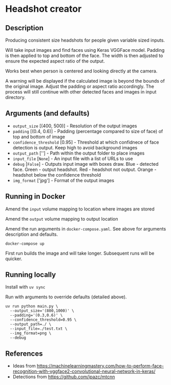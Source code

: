 # Headshot creator

## Description
Producing consistent size headshots for people given variable sized inputs.

Will take input images and find faces using Keras VGGFace model. Padding is then applied to top and bottom of the face. The width is then adjusted to ensure the expected aspect ratio of the output.

Works best when person is centered and looking directly at the camera.

A warning will be displayed if the calculated image is beyond the bounds of the original image. Adjust the padding or aspect ratio accordingly. The process will still continue with other detected faces and images in input directory.

## Arguments (and defaults)
* `output_size` [(400, 500)] - Resolution of the output images
* `padding` [(0.4, 0.6)] - Padding (percentage compared to size of face) of top and bottom of image
* `confidence_threshold` [0.95] - Threshold at which confidnece of face detection is output. Keep high to avoid background images
* `output_path` [''] - Path within the output folder to place images
* `input_file` [`None`] - An input file with a list of URLs to use
* `debug` [`False`] - Outputs input image with boxes draw. Blue - detected face. Green - output headshot. Red - headshot not output. Orange - headshot below the confidence threshold
* `img_format` ['jpg'] - Format of the output images

## Running in Docker
Amend the `input` volume mapping to location where images are stored

Amend the `output` volume mapping to output location

Amend the run arguments in `docker-compose.yaml`. See above for arguments description and defaults.

```
docker-compose up
```

First run builds the image and will take longer. Subsequent runs will be quicker.

## Running locally
Install with `uv sync`

Run with arguments to override defaults (detailed above).
```
uv run python main.py \
  --output_size='(800,1000)' \
  --padding='(0.3,0.6)' \
  --confidence_threshold=0.95 \
  --output_path=./ \
  --input_file=./test.txt \
  --img_format=png \
  --debug
```

## References
* Ideas from https://machinelearningmastery.com/how-to-perform-face-recognition-with-vggface2-convolutional-neural-network-in-keras/
* Detections from https://github.com/ipazc/mtcnn
